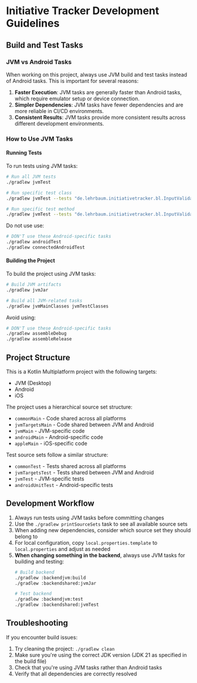 # Initiative Tracker Development Guidelines

## Build and Test Tasks

### JVM vs Android Tasks

When working on this project, always use JVM build and test tasks instead of Android tasks. This is important for several reasons:

1. **Faster Execution**: JVM tasks are generally faster than Android tasks, which require emulator setup or device connection.
2. **Simpler Dependencies**: JVM tasks have fewer dependencies and are more reliable in CI/CD environments.
3. **Consistent Results**: JVM tasks provide more consistent results across different development environments.

### How to Use JVM Tasks

#### Running Tests

To run tests using JVM tasks:

```bash
# Run all JVM tests
./gradlew jvmTest

# Run specific test class
./gradlew jvmTest --tests "de.lehrbaum.initiativetracker.bl.InputValidatorTest"

# Run specific test method
./gradlew jvmTest --tests "de.lehrbaum.initiativetracker.bl.InputValidatorTest.testIsValidHostGoodCase"
```

Do not use use:
```bash
# DON'T use these Android-specific tasks
./gradlew androidTest
./gradlew connectedAndroidTest
```

#### Building the Project

To build the project using JVM tasks:

```bash
# Build JVM artifacts
./gradlew jvmJar

# Build all JVM-related tasks
./gradlew jvmMainClasses jvmTestClasses
```

Avoid using:
```bash
# DON'T use these Android-specific tasks
./gradlew assembleDebug
./gradlew assembleRelease
```

## Project Structure

This is a Kotlin Multiplatform project with the following targets:
- JVM (Desktop)
- Android
- iOS

The project uses a hierarchical source set structure:
- `commonMain` - Code shared across all platforms
- `jvmTargetsMain` - Code shared between JVM and Android
- `jvmMain` - JVM-specific code
- `androidMain` - Android-specific code
- `appleMain` - iOS-specific code

Test source sets follow a similar structure:
- `commonTest` - Tests shared across all platforms
- `jvmTargetsTest` - Tests shared between JVM and Android
- `jvmTest` - JVM-specific tests
- `androidUnitTest` - Android-specific tests

## Development Workflow

1. Always run tests using JVM tasks before committing changes
2. Use the `./gradlew printSourceSets` task to see all available source sets
3. When adding new dependencies, consider which source set they should belong to
4. For local configuration, copy `local.properties.template` to `local.properties` and adjust as needed
5. **When changing something in the backend**, always use JVM tasks for building and testing:
   ```bash
   # Build backend
   ./gradlew :backendjvm:build
   ./gradlew :backendshared:jvmJar

   # Test backend
   ./gradlew :backendjvm:test
   ./gradlew :backendshared:jvmTest
   ```

## Troubleshooting

If you encounter build issues:
1. Try cleaning the project: `./gradlew clean`
2. Make sure you're using the correct JDK version (JDK 21 as specified in the build file)
3. Check that you're using JVM tasks rather than Android tasks
4. Verify that all dependencies are correctly resolved
